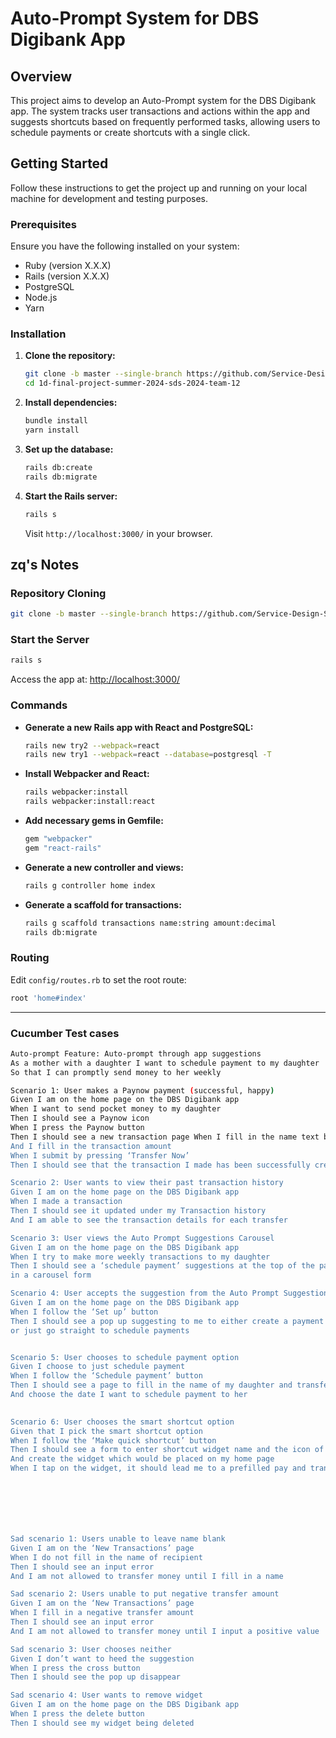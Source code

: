 # Auto-Prompt System for DBS Digibank App

## Overview

This project aims to develop an Auto-Prompt system for the DBS Digibank app. The system tracks user transactions and actions within the app and suggests shortcuts based on frequently performed tasks, allowing users to schedule payments or create shortcuts with a single click.

## Getting Started

Follow these instructions to get the project up and running on your local machine for development and testing purposes.

### Prerequisites

Ensure you have the following installed on your system:
- Ruby (version X.X.X)
- Rails (version X.X.X)
- PostgreSQL
- Node.js
- Yarn

### Installation

1. **Clone the repository:**
   ```sh
   git clone -b master --single-branch https://github.com/Service-Design-Studio/1d-final-project-summer-2024-sds-2024-team-12.git
   cd 1d-final-project-summer-2024-sds-2024-team-12
   ```

2. **Install dependencies:**
   ```sh
   bundle install
   yarn install
   ```

3. **Set up the database:**
   ```sh
   rails db:create
   rails db:migrate
   ```

4. **Start the Rails server:**
   ```sh
   rails s
   ```

   Visit `http://localhost:3000/` in your browser.

## zq's Notes

### Repository Cloning
```sh
git clone -b master --single-branch https://github.com/Service-Design-Studio/1d-final-project-summer-2024-sds-2024-team-12.git
```

### Start the Server
```sh
rails s
```

Access the app at: [http://localhost:3000/](http://localhost:3000/)

### Commands

- **Generate a new Rails app with React and PostgreSQL:**
  ```sh
  rails new try2 --webpack=react
  rails new try1 --webpack=react --database=postgresql -T
  ```

- **Install Webpacker and React:**
  ```sh
  rails webpacker:install
  rails webpacker:install:react
  ```

- **Add necessary gems in Gemfile:**
  ```ruby
  gem "webpacker"
  gem "react-rails"
  ```

- **Generate a new controller and views:**
  ```sh
  rails g controller home index
  ```

- **Generate a scaffold for transactions:**
  ```sh
  rails g scaffold transactions name:string amount:decimal
  rails db:migrate
  ```

### Routing

Edit `config/routes.rb` to set the root route:
```ruby
root 'home#index'
```

---
### Cucumber Test cases

  ```sh
Auto-prompt Feature: Auto-prompt through app suggestions   
As a mother with a daughter I want to schedule payment to my daughter
So that I can promptly send money to her weekly 

Scenario 1: User makes a Paynow payment (successful, happy)
Given I am on the home page on the DBS Digibank app
When I want to send pocket money to my daughter
Then I should see a Paynow icon
When I press the Paynow button
Then I should see a new transaction page When I fill in the name text box with my daughter's name
And I fill in the transaction amount 
When I submit by pressing ‘Transfer Now’
Then I should see that the transaction I made has been successfully created

Scenario 2: User wants to view their past transaction history 
Given I am on the home page on the DBS Digibank app
When I made a transaction
Then I should see it updated under my Transaction history
And I am able to see the transaction details for each transfer

Scenario 3: User views the Auto Prompt Suggestions Carousel
Given I am on the home page on the DBS Digibank app
When I try to make more weekly transactions to my daughter
Then I should see a ‘schedule payment’ suggestions at the top of the page
in a carousel form 

Scenario 4: User accepts the suggestion from the Auto Prompt Suggestions Carousel
Given I am on the home page on the DBS Digibank app
When I follow the ‘Set up’ button
Then I should see a pop up suggesting to me to either create a payment shortcut widget 
or just go straight to schedule payments


Scenario 5: User chooses to schedule payment option
Given I choose to just schedule payment 
When I follow the ‘Schedule payment’ button
Then I should see a page to fill in the name of my daughter and transfer amount
And choose the date I want to schedule payment to her

 
Scenario 6: User chooses the smart shortcut option
Given that I pick the smart shortcut option
When I follow the ‘Make quick shortcut’ button
Then I should see a form to enter shortcut widget name and the icon of the widget 
And create the widget which would be placed on my home page
When I tap on the widget, it should lead me to a prefilled pay and transfer page







Sad scenario 1: Users unable to leave name blank
Given I am on the ‘New Transactions’ page
When I do not fill in the name of recipient
Then I should see an input error 
And I am not allowed to transfer money until I fill in a name  

Sad scenario 2: Users unable to put negative transfer amount
Given I am on the ‘New Transactions’ page
When I fill in a negative transfer amount
Then I should see an input error 
And I am not allowed to transfer money until I input a positive value

Sad scenario 3: User chooses neither
Given I don’t want to heed the suggestion
When I press the cross button
Then I should see the pop up disappear 

Sad scenario 4: User wants to remove widget
Given I am on the home page on the DBS Digibank app
When I press the delete button
Then I should see my widget being deleted


  ```
